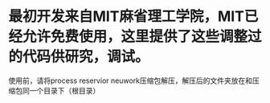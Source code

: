 # 最初开发来自MIT麻省理工学院，MIT已经允许免费使用，这里提供了这些调整过的代码供研究，调试。
使用前，请将process reservior neuwork压缩包解压，解压后的文件夹放在和压缩包同一个目录下（根目录）
